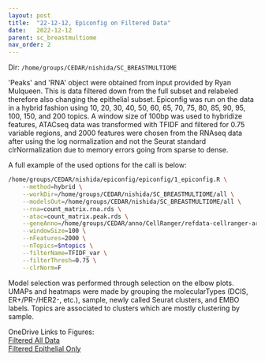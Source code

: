 ```yaml
---
layout: post
title:  "22-12-12, Epiconfig on Filtered Data"
date:   2022-12-12
parent: sc_breastmultiome
nav_order: 2
---
```


Dir: `/home/groups/CEDAR/nishida/SC_BREASTMULTIOME`

'Peaks' and 'RNA' object were obtained from input provided by Ryan Mulqueen. This is data filtered down from the full subset and relabeled therefore also changing the epithelial subset. Epiconfig was run on the data in a hybrid fashion using 10, 20, 30, 40, 50, 60, 65, 70, 75, 80, 85, 90, 95, 100, 150, and 200 topics. A window size of 100bp was used to hybridize features, ATACseq data was transformed with TFIDF and filtered for 0.75 variable regions, and 2000 features were chosen from the RNAseq data after using the log normalization and not the Seurat standard clrNormalization due to memory errors going from sparse to dense.

A full example of the used options for the call is below:
```sh
/home/groups/CEDAR/nishida/epiconfig/epiconfig/1_epiconfig.R \
    --method=hybrid \
    --workDir=/home/groups/CEDAR/nishida/SC_BREASTMULTIOME/all \
    --modelsOut=/home/groups/CEDAR/nishida/SC_BREASTMULTIOME/all \
    --rna=count_matrix.rna.rds \
    --atac=count_matrix.peak.rds \
    --geneAnno=/home/groups/CEDAR/anno/CellRanger/refdata-cellranger-arc-GRCh38-2020-A-2.0.0/genes/genes.gtf.gz \
    --windowSize=100 \
    --nFeatures=2000 \
    --nTopics=$ntopics \
    --filterName=TFIDF_var \
    --filterThresh=0.75 \
    --clrNorm=F
```

Model selection was performed through selection on the elbow plots. UMAPs and heatmaps were made by grouping the molecularTypes (DCIS, ER+/PR-/HER2-, etc.), sample, newly called Seurat clusters, and EMBO labels. Topics are associated to clusters which are mostly clustering by sample.

OneDrive Links to Figures:
<br>[Filtered All Data](https://ohsuitg-my.sharepoint.com/:f:/g/personal/nishidaa_ohsu_edu/EuUax-tXBi1Eo6Jfhk254toBJd1gSnfA-20-uu4dDxcBMQ?e=8dph3U)
<br>[Filtered Epithelial Only](https://ohsuitg-my.sharepoint.com/:f:/g/personal/nishidaa_ohsu_edu/Eis4yIERrLhAlnsz2HUSelIBtshBmJ8dm8GUBXnBIJjL6w?e=PKRJfo)